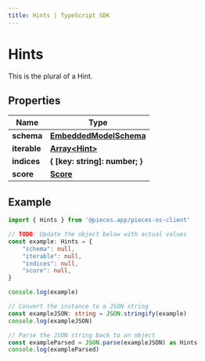 ```yaml
---
title: Hints | TypeScript SDK
---
```



# Hints

This is the plural of a Hint.

## Properties

Name | Type
------------ | -------------
**schema** | [**EmbeddedModelSchema**](EmbeddedModelSchema)
**iterable** | [**Array&lt;Hint&gt;**](Hint)
**indices** | **\{ [key: string]: number; \}**
**score** | [**Score**](Score)

## Example

```typescript
import { Hints } from '@pieces.app/pieces-os-client'

// TODO: Update the object below with actual values
const example: Hints = {
    "schema": null,
    "iterable": null,
    "indices": null,
    "score": null,
}

console.log(example)

// Convert the instance to a JSON string
const exampleJSON: string = JSON.stringify(example)
console.log(exampleJSON)

// Parse the JSON string back to an object
const exampleParsed = JSON.parse(exampleJSON) as Hints
console.log(exampleParsed)
```



